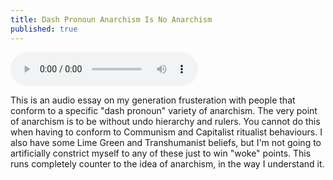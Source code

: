 ```yaml
---
title: Dash Pronoun Anarchism Is No Anarchism
published: true
---
```

<audio controls>
  <source src="https://lwflouisa.github.io/Weavercast/audio/dashpronounanarchismisnoanarchism.mp3" type="audio/mpeg">
Your browser does not support the audio element.
</audio> 

This is an audio essay on my generation frusteration with people that conform to a specific "dash pronoun" variety of anarchism. The very point of anarchism is to be without undo hierarchy and rulers. You cannot do this when having to conform to Communism and Capitalist ritualist behaviours. I also have some Lime Green and Transhumanist beliefs, but I'm not going to artificially constrict myself to any of these just to win "woke" points. This runs completely counter to the idea of anarchism, in the way I understand it.
